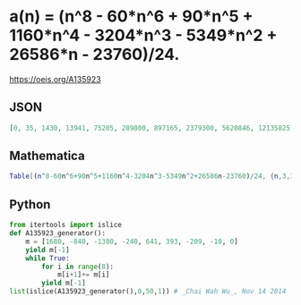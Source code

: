 # a\(n\) \= \(n^8 \- 60\*n^6 \+ 90\*n^5 \+ 1160\*n^4 \- 3204\*n^3 \- 5349\*n^2 \+ 26586\*n \- 23760\)/24\.
https://oeis.org/A135923
## JSON
```JSON
[0, 35, 1430, 13941, 75205, 289800, 897165, 2379300, 5620846, 12135825, 24377000, 46145495, 83119995, 143526526, 238971495, 385462350, 604641900, 925264015, 1384940106, 2032187465, 2928812225, 4152661380, 5800779985, 7993011336, 10876079610, 14628196125]
```
## Mathematica
```Mathematica
Table[(n^8-60n^6+90n^5+1160n^4-3204n^3-5349n^2+26586n-23760)/24, {n,3,30}] (* or *) LinearRecurrence[{9,-36,84,-126,126,-84,36,-9,1},{0,35,1430,13941,75205,289800,897165,2379300,5620846},30] (* _Harvey P. Dale_, Oct 20 2011 *)
```
## Python
```Python
from itertools import islice
def A135923_generator():
    m = [1680, -840, -1380, -240, 641, 393, -209, -10, 0]
    yield m[-1]
    while True:
        for i in range(8):
            m[i+1]+= m[i]
        yield m[-1]
list(islice(A135923_generator(),0,50,1)) # _Chai Wah Wu_, Nov 14 2014
```

